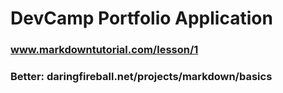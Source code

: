 # DevCamp Portfolio Application
### www.markdowntutorial.com/lesson/1
### Better: daringfireball.net/projects/markdown/basics
